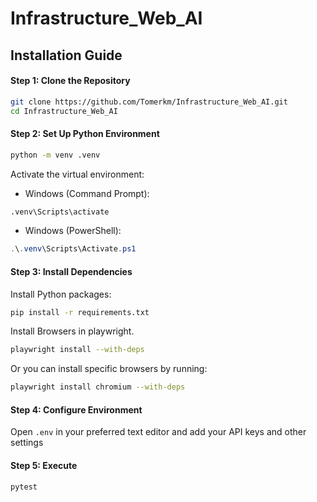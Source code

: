 # Infrastructure_Web_AI

## Installation Guide
#### Step 1: Clone the Repository
```bash
git clone https://github.com/Tomerkm/Infrastructure_Web_AI.git
cd Infrastructure_Web_AI
```

#### Step 2: Set Up Python Environment

```bash
python -m venv .venv
```

Activate the virtual environment:
- Windows (Command Prompt):
```cmd
.venv\Scripts\activate
```
- Windows (PowerShell):
```powershell
.\.venv\Scripts\Activate.ps1
```

#### Step 3: Install Dependencies
Install Python packages:
```bash
pip install -r requirements.txt
```

Install Browsers in playwright. 
```bash
playwright install --with-deps
```
Or you can install specific browsers by running:
```bash
playwright install chromium --with-deps
```

#### Step 4: Configure Environment
Open `.env` in your preferred text editor and add your API keys and other settings

#### Step 5: Execute
```bash
pytest
```


